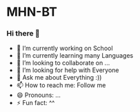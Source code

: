# MHN-BT

### Hi there 👋


- 🔭 I’m currently working on School
- 🌱 I’m currently learning many Languages
- 👯 I’m looking to collaborate on ...
- 🤔 I’m looking for help with Everyone
- 💬 Ask me about Everything :))
- 📫 How to reach me: Follow me
- 😄 Pronouns: ...
- ⚡ Fun fact: ^^
